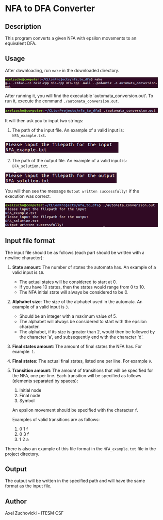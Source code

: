 # NFA to DFA Converter

## Description

This program converts a given NFA with epsilon movements to an equivalent DFA.

## Usage

After downloading, run `make` in the downloaded directory.

![alt text](README_images/make.png)

After running it, you will find the executable 'automata_conversion.out'. To run it, execute the command `./automata_conversion.out`.

![alt text](README_images/run.png)

It will then ask you to input two strings:

1. The path of the input file. An example of a valid input is: `NFA_example.txt`.

![alt text](README_images/input_filepath.png)

2. The path of the output file. An example of a valid input is: `DFA_solution.txt`.

![alt text](README_images/output_filepath.png)

You will then see the message `Output written successfully!` if the execution was correct.

![alt text](README_images/result.png)

## Input file format

The input file should be as follows (each part should be written with a newline character):

1. __State amount__: The number of states the automata has. An example of a valid input is `10`. 
    * The actual states will be considered to start at 0.
    * If you have 10 states, then the states would range from 0 to 10.
    * The NFA initial state will always be considered to be 0.

2. __Alphabet size__: The size of the alphabet used in the automata. An example of a valid input is `3`. 
    * Should be an integer with a maximum value of 5. 
    * The alphabet will always be considered to start with the epsilon character.
    * The alphabet, if its size is greater than 2, would then be followed by the character 'a', 
    and subsequently end with the character 'd'.

3. __Final states amount__: The amount of final states the NFA has. For example: `1`.

4. __Final states__: The actual final states, listed one per line. For example `9`.

5. __Transition amount__: The amount of transitions that will be specified for the NFA, one per line. 
Each transition will be specified as follows (elements separated by spaces):
    1. Initial node
    2. Final node
    3. Symbol
    
    An epsilon movement should be specified with the character `f`.
    
    Examples of valid transitions are as follows:
    
   1. 0 1 f
   2. 0 3 f
   3. 1 2 a 


There is also an example of this file format in the `NFA_example.txt` file in the project directory.    

## Output

The output will be written in the specified path and will have the same format as the input file.

 ## Author
 
 Axel Zuchovicki - ITESM CSF
